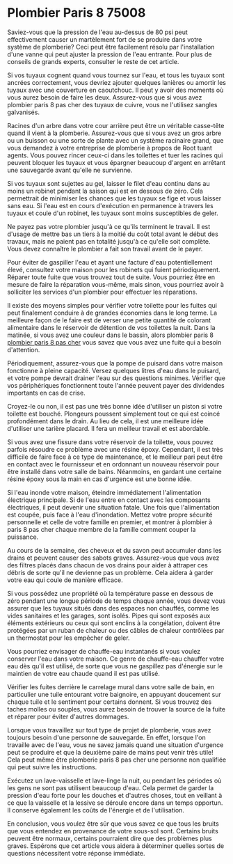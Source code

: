 # Plombier Paris 8 75008

Saviez-vous que la pression de l'eau au-dessus de 80 psi peut effectivement causer un martèlement fort de se produire dans votre système de plomberie? Ceci peut être facilement résolu par l'installation d'une vanne qui peut ajuster la pression de l'eau entrante. Pour plus de conseils de grands experts, consulter le reste de cet article.

Si vos tuyaux cognent quand vous tournez sur l'eau, et tous les tuyaux sont ancrées correctement, vous devriez ajouter quelques lanières ou amortir les tuyaux avec une couverture en caoutchouc. Il peut y avoir des moments où vous aurez besoin de faire les deux. Assurez-vous que si vous avez plombier paris 8 pas cher des tuyaux de cuivre, vous ne l'utilisez sangles galvanisés.

Racines d'un arbre dans votre cour arrière peut être un véritable casse-tête quand il vient à la plomberie. Assurez-vous que si vous avez un gros arbre ou un buisson ou une sorte de plante avec un système racinaire grand, que vous demandez à votre entreprise de plomberie à propos de Root tuant agents. Vous pouvez rincer ceux-ci dans les toilettes et tuer les racines qui peuvent bloquer les tuyaux et vous épargner beaucoup d'argent en arrêtant une sauvegarde avant qu'elle ne survienne.

Si vos tuyaux sont sujettes au gel, laisser le filet d'eau continu dans au moins un robinet pendant la saison qui est en dessous de zéro. Cela permettrait de minimiser les chances que les tuyaux se fige et vous laisser sans eau. Si l'eau est en cours d'exécution en permanence à travers les tuyaux et coule d'un robinet, les tuyaux sont moins susceptibles de geler.

Ne payez pas votre plombier jusqu'à ce qu'ils terminent le travail. Il est d'usage de mettre bas un tiers à la moitié du coût total avant le début des travaux, mais ne paient pas en totalité jusqu'à ce qu'elle soit complète. Vous devez connaître le plombier a fait son travail avant de le payer.

Pour éviter de gaspiller l'eau et ayant une facture d'eau potentiellement élevé, consultez votre maison pour les robinets qui fuient périodiquement. Réparer toute fuite que vous trouvez tout de suite. Vous pourriez être en mesure de faire la réparation vous-même, mais sinon, vous pourriez avoir à solliciter les services d'un plombier pour effectuer les réparations.

Il existe des moyens simples pour vérifier votre toilette pour les fuites qui peut finalement conduire à de grandes économies dans le long terme. La meilleure façon de le faire est de verser une petite quantité de colorant alimentaire dans le réservoir de détention de vos toilettes la nuit. Dans la matinée, si vous avez une couleur dans le bassin, alors plombier paris 8 [plombier paris 8 pas cher](http://www.citrn.org) vous savez que vous avez une fuite qui a besoin d'attention.

Périodiquement, assurez-vous que la pompe de puisard dans votre maison fonctionne à pleine capacité. Versez quelques litres d'eau dans le puisard, et votre pompe devrait drainer l'eau sur des questions minimes. Vérifier que vos périphériques fonctionnent toute l'année peuvent payer des dividendes importants en cas de crise.

Croyez-le ou non, il est pas une très bonne idée d'utiliser un piston si votre toilette est bouché. Plongeurs poussent simplement tout ce qui est coincé profondément dans le drain. Au lieu de cela, il est une meilleure idée d'utiliser une tarière placard. Il fera un meilleur travail et est abordable.

Si vous avez une fissure dans votre réservoir de la toilette, vous pouvez parfois résoudre ce problème avec une résine époxy. Cependant, il est très difficile de faire face à ce type de maintenance, et le meilleur pari peut être en contact avec le fournisseur et en ordonnant un nouveau réservoir pour être installé dans votre salle de bains. Néanmoins, en gardant une certaine résine époxy sous la main en cas d'urgence est une bonne idée.

Si l'eau inonde votre maison, éteindre immédiatement l'alimentation électrique principale. Si de l'eau entre en contact avec les composants électriques, il peut devenir une situation fatale. Une fois que l'alimentation est coupée, puis face à l'eau d'inondation. Mettez votre propre sécurité personnelle et celle de votre famille en premier, et montrer à plombier à paris 8 pas cher chaque membre de la famille comment couper la puissance.

Au cours de la semaine, des cheveux et du savon peut accumuler dans les drains et peuvent causer des sabots graves. Assurez-vous que vous avez des filtres placés dans chacun de vos drains pour aider à attraper ces débris de sorte qu'il ne devienne pas un problème. Cela aidera à garder votre eau qui coule de manière efficace.

Si vous possédez une propriété où la température passe en dessous de zéro pendant une longue période de temps chaque année, vous devez vous assurer que les tuyaux situés dans des espaces non chauffés, comme les vides sanitaires et les garages, sont isolés. Pipes qui sont exposés aux éléments extérieurs ou ceux qui sont enclins à la congélation, doivent être protégées par un ruban de chaleur ou des câbles de chaleur contrôlées par un thermostat pour les empêcher de geler.

Vous pourriez envisager de chauffe-eau instantanés si vous voulez conserver l'eau dans votre maison. Ce genre de chauffe-eau chauffer votre eau dès qu'il est utilisé, de sorte que vous ne gaspillez pas d'énergie sur le maintien de votre eau chaude quand il est pas utilisé.

Vérifier les fuites derrière le carrelage mural dans votre salle de bain, en particulier une tuile entourant votre baignoire, en appuyant doucement sur chaque tuile et le sentiment pour certains donnent. Si vous trouvez des taches molles ou souples, vous aurez besoin de trouver la source de la fuite et réparer pour éviter d'autres dommages.

Lorsque vous travaillez sur tout type de projet de plomberie, vous avez toujours besoin d'une personne de sauvegarde. En effet, lorsque l'on travaille avec de l'eau, vous ne savez jamais quand une situation d'urgence peut se produire et que la deuxième paire de mains peut venir très utile! Cela peut même être plomberie paris 8 pas cher une personne non qualifiée qui peut suivre les instructions.

Exécutez un lave-vaisselle et lave-linge la nuit, ou pendant les périodes où les gens ne sont pas utilisent beaucoup d'eau. Cela permet de garder la pression d'eau forte pour les douches et d'autres choses, tout en veillant à ce que la vaisselle et la lessive se déroule encore dans un temps opportun. Il conserve également les coûts de l'énergie et de l'utilisation.

En conclusion, vous voulez être sûr que vous savez ce que tous les bruits que vous entendez en provenance de votre sous-sol sont. Certains bruits peuvent être normaux, certains pourraient dire que des problèmes plus graves. Espérons que cet article vous aidera à déterminer quelles sortes de questions nécessitent votre réponse immédiate.
